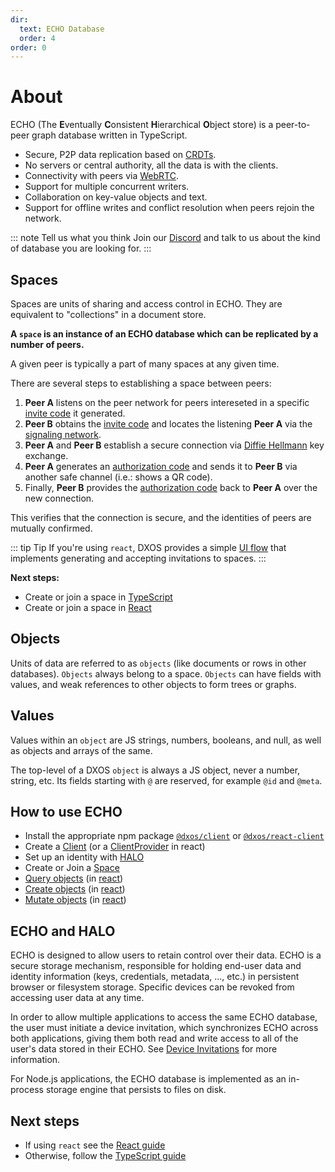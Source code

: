 ```yaml
---
dir:
  text: ECHO Database
  order: 4
order: 0
---
```


# About

ECHO (The **E**ventually **C**onsistent **H**ierarchical **O**bject store) is a peer-to-peer graph database written in TypeScript.

* Secure, P2P data replication based on [CRDTs](https://en.wikipedia.org/wiki/Conflict-free_replicated_data_type).
* No servers or central authority, all the data is with the clients.
* Connectivity with peers via [WebRTC](https://en.wikipedia.org/wiki/WebRTC).
* Support for multiple concurrent writers.
* Collaboration on key-value objects and text.
* Support for offline writes and conflict resolution when peers rejoin the network.

::: note Tell us what you think
Join our [Discord](https://discord.gg/eXVfryv3sW) and talk to us about the kind of database you are looking for.
:::

## Spaces

Spaces are units of sharing and access control in ECHO. They are equivalent to "collections" in a document store.

**A `space` is an instance of an ECHO database which can be replicated by a number of peers.**

A given peer is typically a part of many spaces at any given time.

There are several steps to establishing a space between peers:

1. <span class="peer-a">**Peer A**</span> listens on the peer network for peers intereseted in a specific [invite code](../glossary.md#invitation-code) it generated.
2. <span class="peer-b">**Peer B**</span> obtains the [invite code](../glossary.md#invitation-code) and locates the listening <span class="peer-a">**Peer A**</span> via the [signaling network](../glossary.md#signaling-service).
3. <span class="peer-a">**Peer A**</span> and <span class="peer-b">**Peer B**</span> establish a secure connection via [Diffie Hellmann](https://en.wikipedia.org/wiki/Diffie%E2%80%93Hellman_key_exchange) key exchange.
4. <span class="peer-a">**Peer A**</span> generates an [authorization code](../glossary.md#authorization-code) and sends it to <span class="peer-b">**Peer B**</span> via another safe channel (i.e.: shows a QR code).
5. Finally, <span class="peer-b">**Peer B**</span> provides the [authorization code](../glossary.md#authorization-code) back to <span class="peer-a">**Peer A**</span> over the new connection.

This verifies that the connection is secure, and the identities of peers are mutually confirmed.

::: tip Tip
If you're using `react`, DXOS provides a simple [UI flow](./react/#joining-spaces) that implements generating and accepting invitations to spaces.
:::

**Next steps:**

* Create or join a space in [TypeScript](./typescript/)
* Create or join a space in [React](./react/)

## Objects

Units of data are referred to as `objects` (like documents or rows in other databases). `Objects` always belong to a space. `Objects` can have fields with values, and weak references to other objects to form trees or graphs.

## Values

Values within an `object` are JS strings, numbers, booleans, and null, as well as objects and arrays of the same.

The top-level of a DXOS `object` is always a JS object, never a number, string, etc. Its fields starting with `@` are reserved, for example `@id` and `@meta`.

## How to use ECHO

* Install the appropriate npm package [`@dxos/client`](./installation/) or [`@dxos/react-client`](./installation/react.md)
* Create a [Client](./typescript#configuration) (or a [ClientProvider](./react#cofiguration) in react)
* Set up an identity with [HALO](../halo/)
* Create or Join a [Space](#spaces)
* [Query objects](./typescript/queries.md) (in [react](./react/queries.md))
* [Create objects](./typescript/mutations.md#creating-objects) (in [react](./react/mutations.md))
* [Mutate objects](./typescript/mutations.md) (in [react](./react/mutations.md))

## ECHO and HALO

ECHO is designed to allow users to retain control over their data. ECHO is a secure storage mechanism, responsible for holding end-user data and identity information (keys, credentials, metadata, ..., etc.) in persistent browser or filesystem storage. Specific devices can be revoked from accessing user data at any time.

In order to allow multiple applications to access the same ECHO database, the user must initiate a device invitation, which synchronizes ECHO across both applications, giving them both read and write access to all of the user's data stored in their ECHO. See [Device Invitations](../halo/#device-invitations) for more information.

For Node.js applications, the ECHO database is implemented as an in-process storage engine that persists to files on disk.

## Next steps

* If using `react` see the [React guide](./react/)
* Otherwise, follow the [TypeScript guide](./typescript/)
